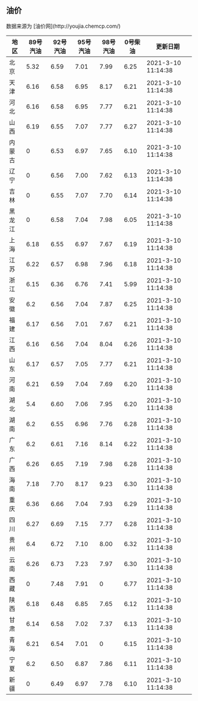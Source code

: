 
<!DOCTYPE html>
<html lang="zh-cn">
<head>
<link href="https://cdn.jsdelivr.net/gh/RookieFanzk/link/github.css" rel="stylesheet">
</head>

<body>
<h2>油价</h2>
<p>数据来源为 [油价网](http://youjia.chemcp.com/) </p>
<table>
<thead>
<tr>
<th>地区</th>
<th>89号汽油</th>
<th>92号汽油</th>
<th>95号汽油</th>
<th>98号汽油</th>
<th>0号柴油</th>
<th>更新日期</th>
</tr>
</thead>
<tbody>
<tr>
<td>北京</td>
<td>5.32</td>
<td>6.59</td>
<td>7.01</td>
<td>7.99</td>
<td>6.25</td>
<td>2021-3-10 11:14:38</td>
</tr>
<tr>
<td>天津</td>
<td>6.16</td>
<td>6.58</td>
<td>6.95</td>
<td>8.17</td>
<td>6.21</td>
<td>2021-3-10 11:14:38</td>
</tr>
<tr>
<td>河北</td>
<td>6.16</td>
<td>6.58</td>
<td>6.95</td>
<td>7.77</td>
<td>6.21</td>
<td>2021-3-10 11:14:38</td>
</tr>
<tr>
<td>山西</td>
<td>6.19</td>
<td>6.55</td>
<td>7.07</td>
<td>7.77</td>
<td>6.27</td>
<td>2021-3-10 11:14:38</td>
</tr>
<tr>
<td>内蒙古</td>
<td>0</td>
<td>6.53</td>
<td>6.97</td>
<td>7.65</td>
<td>6.10</td>
<td>2021-3-10 11:14:38</td>
</tr>
<tr>
<td>辽宁</td>
<td>0</td>
<td>6.56</td>
<td>7.00</td>
<td>7.62</td>
<td>6.13</td>
<td>2021-3-10 11:14:38</td>
</tr>
<tr>
<td>吉林</td>
<td>0</td>
<td>6.55</td>
<td>7.07</td>
<td>7.70</td>
<td>6.14</td>
<td>2021-3-10 11:14:38</td>
</tr>
<tr>
<td>黑龙江</td>
<td>0</td>
<td>6.58</td>
<td>7.04</td>
<td>7.98</td>
<td>6.05</td>
<td>2021-3-10 11:14:38</td>
</tr>
<tr>
<td>上海</td>
<td>6.18</td>
<td>6.55</td>
<td>6.97</td>
<td>7.67</td>
<td>6.19</td>
<td>2021-3-10 11:14:38</td>
</tr>
<tr>
<td>江苏</td>
<td>6.22</td>
<td>6.57</td>
<td>6.98</td>
<td>7.96</td>
<td>6.18</td>
<td>2021-3-10 11:14:38</td>
</tr>
<tr>
<td>浙江</td>
<td>6.15</td>
<td>6.36</td>
<td>6.76</td>
<td>7.41</td>
<td>5.99</td>
<td>2021-3-10 11:14:38</td>
</tr>
<tr>
<td>安徽</td>
<td>6.2</td>
<td>6.56</td>
<td>7.04</td>
<td>7.87</td>
<td>6.25</td>
<td>2021-3-10 11:14:38</td>
</tr>
<tr>
<td>福建</td>
<td>6.17</td>
<td>6.56</td>
<td>7.01</td>
<td>7.67</td>
<td>6.21</td>
<td>2021-3-10 11:14:38</td>
</tr>
<tr>
<td>江西</td>
<td>6.16</td>
<td>6.56</td>
<td>7.04</td>
<td>8.04</td>
<td>6.26</td>
<td>2021-3-10 11:14:38</td>
</tr>
<tr>
<td>山东</td>
<td>6.17</td>
<td>6.57</td>
<td>7.05</td>
<td>7.77</td>
<td>6.21</td>
<td>2021-3-10 11:14:38</td>
</tr>
<tr>
<td>河南</td>
<td>6.21</td>
<td>6.59</td>
<td>7.04</td>
<td>7.69</td>
<td>6.20</td>
<td>2021-3-10 11:14:38</td>
</tr>
<tr>
<td>湖北</td>
<td>5.4</td>
<td>6.60</td>
<td>7.06</td>
<td>7.95</td>
<td>6.20</td>
<td>2021-3-10 11:14:38</td>
</tr>
<tr>
<td>湖南</td>
<td>6.2</td>
<td>6.55</td>
<td>6.96</td>
<td>7.76</td>
<td>6.28</td>
<td>2021-3-10 11:14:38</td>
</tr>
<tr>
<td>广东</td>
<td>6.2</td>
<td>6.61</td>
<td>7.16</td>
<td>8.14</td>
<td>6.22</td>
<td>2021-3-10 11:14:38</td>
</tr>
<tr>
<td>广西</td>
<td>6.26</td>
<td>6.65</td>
<td>7.19</td>
<td>7.98</td>
<td>6.28</td>
<td>2021-3-10 11:14:38</td>
</tr>
<tr>
<td>海南</td>
<td>7.18</td>
<td>7.70</td>
<td>8.17</td>
<td>9.23</td>
<td>6.30</td>
<td>2021-3-10 11:14:38</td>
</tr>
<tr>
<td>重庆</td>
<td>6.36</td>
<td>6.66</td>
<td>7.04</td>
<td>7.93</td>
<td>6.29</td>
<td>2021-3-10 11:14:38</td>
</tr>
<tr>
<td>四川</td>
<td>6.27</td>
<td>6.69</td>
<td>7.15</td>
<td>7.77</td>
<td>6.28</td>
<td>2021-3-10 11:14:38</td>
</tr>
<tr>
<td>贵州</td>
<td>6.4</td>
<td>6.72</td>
<td>7.10</td>
<td>8.00</td>
<td>6.32</td>
<td>2021-3-10 11:14:38</td>
</tr>
<tr>
<td>云南</td>
<td>6.26</td>
<td>6.73</td>
<td>7.23</td>
<td>7.97</td>
<td>6.30</td>
<td>2021-3-10 11:14:38</td>
</tr>
<tr>
<td>西藏</td>
<td>0</td>
<td>7.48</td>
<td>7.91</td>
<td>0</td>
<td>6.77</td>
<td>2021-3-10 11:14:38</td>
</tr>
<tr>
<td>陕西</td>
<td>6.18</td>
<td>6.48</td>
<td>6.85</td>
<td>7.65</td>
<td>6.12</td>
<td>2021-3-10 11:14:38</td>
</tr>
<tr>
<td>甘肃</td>
<td>6.14</td>
<td>6.58</td>
<td>7.02</td>
<td>7.37</td>
<td>6.13</td>
<td>2021-3-10 11:14:38</td>
</tr>
<tr>
<td>青海</td>
<td>6.21</td>
<td>6.54</td>
<td>7.01</td>
<td>0</td>
<td>6.15</td>
<td>2021-3-10 11:14:38</td>
</tr>
<tr>
<td>宁夏</td>
<td>6.2</td>
<td>6.50</td>
<td>6.87</td>
<td>7.86</td>
<td>6.11</td>
<td>2021-3-10 11:14:38</td>
</tr>
<tr>
<td>新疆</td>
<td>0</td>
<td>6.49</td>
<td>6.97</td>
<td>7.78</td>
<td>6.10</td>
<td>2021-3-10 11:14:38</td>
</tr>
</tbody>
</table>
</body>
</html>
